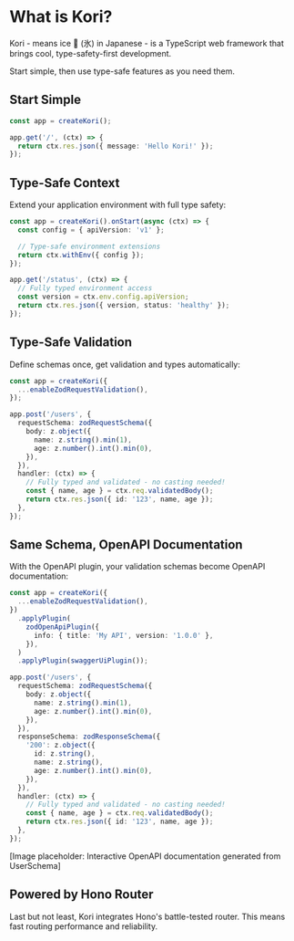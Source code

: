 # What is Kori?

Kori - means ice 🧊 (氷) in Japanese - is a TypeScript web framework that brings cool, type-safety-first development.

Start simple, then use type-safe features as you need them.

## Start Simple

```typescript
const app = createKori();

app.get('/', (ctx) => {
  return ctx.res.json({ message: 'Hello Kori!' });
});
```

## Type-Safe Context

Extend your application environment with full type safety:

```typescript
const app = createKori().onStart(async (ctx) => {
  const config = { apiVersion: 'v1' };

  // Type-safe environment extensions
  return ctx.withEnv({ config });
});

app.get('/status', (ctx) => {
  // Fully typed environment access
  const version = ctx.env.config.apiVersion;
  return ctx.res.json({ version, status: 'healthy' });
});
```

## Type-Safe Validation

Define schemas once, get validation and types automatically:

```typescript
const app = createKori({
  ...enableZodRequestValidation(),
});

app.post('/users', {
  requestSchema: zodRequestSchema({
    body: z.object({
      name: z.string().min(1),
      age: z.number().int().min(0),
    }),
  }),
  handler: (ctx) => {
    // Fully typed and validated - no casting needed!
    const { name, age } = ctx.req.validatedBody();
    return ctx.res.json({ id: '123', name, age });
  },
});
```

## Same Schema, OpenAPI Documentation

With the OpenAPI plugin, your validation schemas become OpenAPI documentation:

```typescript
const app = createKori({
  ...enableZodRequestValidation(),
})
  .applyPlugin(
    zodOpenApiPlugin({
      info: { title: 'My API', version: '1.0.0' },
    }),
  )
  .applyPlugin(swaggerUiPlugin());

app.post('/users', {
  requestSchema: zodRequestSchema({
    body: z.object({
      name: z.string().min(1),
      age: z.number().int().min(0),
    }),
  }),
  responseSchema: zodResponseSchema({
    '200': z.object({
      id: z.string(),
      name: z.string(),
      age: z.number().int().min(0),
    }),
  }),
  handler: (ctx) => {
    // Fully typed and validated - no casting needed!
    const { name, age } = ctx.req.validatedBody();
    return ctx.res.json({ id: '123', name, age });
  },
});
```

[Image placeholder: Interactive OpenAPI documentation generated from UserSchema]

## Powered by Hono Router

Last but not least, Kori integrates Hono's battle-tested router. This means fast routing performance and reliability.
